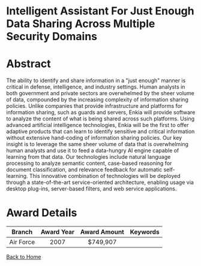 
Intelligent Assistant For Just Enough Data Sharing Across Multiple Security Domains
===================================================================================

# Abstract


The ability to identify and share information in a &quot;just enough&quot; manner is critical in defense, intelligence, and industry settings. Human analysts in both government and private sectors are overwhelmed by the sheer volume of data, compounded by the increasing complexity of information sharing policies. Unlike companies that provide infrastructure and platforms for information sharing, such as guards and servers, Enkia will provide software to analyze the content of what is being shared across such platforms. Using advanced artificial intelligence technologies, Enkia will be the first to offer adaptive products that can learn to identify sensitive and critical information without extensive hand-coding of information sharing policies.  Our key insight is to leverage the same sheer volume of data that is overwhelming human analysts and use it to feed a data-hungry AI engine capable of learning from that data. Our technologies include natural language processing to analyze semantic content, case-based reasoning for document classification, and relevance feedback for automatic self-learning. This innovative combination of technologies will be deployed through a state-of-the-art service-oriented architecture, enabling usage via desktop plug-ins, server-based filters, and web service applications.  

# Award Details

|Branch|Award Year|Award Amount|Keywords|
| :---: | :---: | :---: | :---: |
|Air Force|2007|$749,907||
  
  


[Back to Home](https://github.com/chrischow/dod_sbir_awards#107)